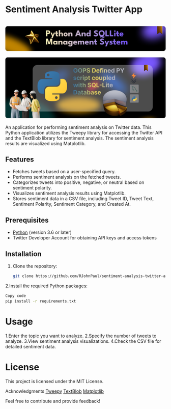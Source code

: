 # Sentiment Analysis Twitter App

<div align="center">
  <br>
      <img src="https://github.com/RJohnPaul/student-admission-management-system.py/blob/da7ee9c07bac2d31707f0f7b773a9d254a04bf2b/Banner_PY.png" alt="Project Banner">
  </br>
</div>

<div align="center">
  <br>
      <img src="https://github.com/RJohnPaul/student-admission-management-system.py/blob/0eaec1a58baa3e9b08e56d9d0067cfb6618d104d/Banner_PY_2.png" alt="Project Banner">
  </br>
</div>

<br/>
An application for performing sentiment analysis on Twitter data. This Python application utilizes the Tweepy library for accessing the Twitter API and the TextBlob library for sentiment analysis. The sentiment analysis results are visualized using Matplotlib.

## Features

- Fetches tweets based on a user-specified query.
- Performs sentiment analysis on the fetched tweets.
- Categorizes tweets into positive, negative, or neutral based on sentiment polarity.
- Visualizes sentiment analysis results using Matplotlib.
- Stores sentiment data in a CSV file, including Tweet ID, Tweet Text, Sentiment Polarity, Sentiment Category, and Created At.

## Prerequisites

- [Python](https://www.python.org/downloads/) (version 3.6 or later)
- Twitter Developer Account for obtaining API keys and access tokens

## Installation

1. Clone the repository:

   ```bash
   git clone https://github.com/RJohnPaul/sentiment-analysis-twitter-app.git
   
2.Install the required Python packages:

```bash
Copy code
pip install -r requirements.txt
```

# Usage
1.Enter the topic you want to analyze.
2.Specify the number of tweets to analyze.
3.View sentiment analysis visualizations.
4.Check the CSV file for detailed sentiment data.

# License
This project is licensed under the MIT License.

Acknowledgments
[Tweepy](https://www.tweepy.org/)
[TextBlob](https://textblob.readthedocs.io/en/dev/)
[Matplotlib](https://matplotlib.org/)

Feel free to contribute and provide feedback!

